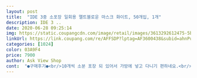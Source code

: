 ```yaml
---
layout: post 
title:  "IDE 3중 소포장 일회용 멜트블로운 마스크 화이트, 50개입, 1개" 
description: IDE 3 ..
date: 2020-06-28 09:25:14 
img: https://static.coupangcdn.com/image/retail/images/3613292612475-5bdb1e73-c30b-47d0-9e40-b15c6a6c0b47.jpg 
linkUrl: https://link.coupang.com/re/AFFSDP?lptag=AF3600438&subid=ahnPublicAsk&pageKey=1653899032&itemId=2817772183&vendorItemId=70807270072&traceid=V0-113-941b140f41b2811e 
categories: [1024] 
color: 03A9F4 
price: 7900 
author: Ask View Shop 
cont:  "●구매후기●<br/>10개씩 소분 포장 되 있어서 가방에 넣고 다니기 편하네요.<br/><br/>가격:완전 착해요!!<br/>가격저렴해서... <br/>여름이라 더워서 마스크쓰기 힘들어 구매하네요<br/>국내산은 아닌것 같아요<br/>그냥 일회용으로 쓰는거라 ... <br/>.<br/><br/>냄새 :없습니다!!(냄새 없어서 넘 좋아요)<br/>방역력:잘 모루겠습니다.<br/> 두툼하고 깻끗한 느낌<br/>보통 구매했던 일회용 마스크들이 좀 작응 편이라 회사에서 장기간 착용하면 귀가 아팠는데 크기가 낙낙해서 성인 남성에 잘 맞습니다.<br/><br/>사이즈 :딱 500ml카스랑 똑같구요<br/>요즘 하도 몇개씩 덜온다는 얘기가 많아서 하나씩 세어보니 총 5팩.<br/>.<br/>각 10장씩 50장 들어있네요!!!<br/>쿠팡이 수입자로 되어있어 믿음이 갑니다.<br/><br/>10개씩 소분 포장 되 있어서 가방에 넣고 다니기 편하네요.<br/><br/>가격:완전 착해요!!<br/>가격저렴해서... <br/>여름이라 더워서 마스크쓰기 힘들어 구매하네요<br/>국내산은 아닌것 같아요<br/>그냥 일회용으로 쓰는거라 ... <br/>.<br/><br/>냄새 :없습니다!!(냄새 없어서 넘 좋아요)<br/>방역력:잘 모루겠습니다.<br/> 두툼하고 깻끗한 느낌<br/>보통 구매했던 일회용 마스크들이 좀 작응 편이라 회사에서 장기간 착용하면 귀가 아팠는데 크기가 낙낙해서 성인 남성에 잘 맞습니다.<br/><br/>사이즈 :딱 500ml카스랑 똑같구요<br/>요즘 하도 몇개씩 덜온다는 얘기가 많아서 하나씩 세어보니 총 5팩.<br/>.<br/>각 10장씩 50장 들어있네요!!!<br/>쿠팡이 수입자로 되어있어 믿음이 갑니다.<br/><br/>" 
---
```

